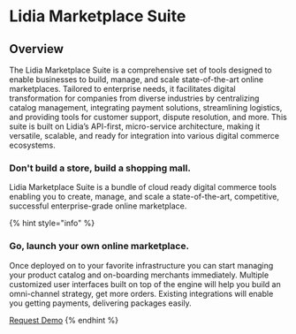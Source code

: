 # Lidia Marketplace Suite

## Overview

The Lidia Marketplace Suite is a comprehensive set of tools designed to enable businesses to build, manage, and scale state-of-the-art online marketplaces. Tailored to enterprise needs, it facilitates digital transformation for companies from diverse industries by centralizing catalog management, integrating payment solutions, streamlining logistics, and providing tools for customer support, dispute resolution, and more. This suite is built on Lidia’s API-first, micro-service architecture, making it versatile, scalable, and ready for integration into various digital commerce ecosystems.

### Don't build a store, build a shopping mall.

Lidia Marketplace Suite is a bundle of cloud ready digital commerce tools enabling you to create, manage, and scale a state-of-the-art, competitive, successful enterprise-grade online marketplace.

{% hint style="info" %}
### Go, launch your own online marketplace.

Once deployed on to your favorite infrastructure you can start managing your product catalog and on-boarding merchants immediately. Multiple customized user interfaces built on top of the engine will help you build an omni-channel strategy, get more orders. Existing integrations will enable you getting payments, delivering packages easily.

[Request Demo](https://www.lidiacommerce.com/get-in-touch)
{% endhint %}



